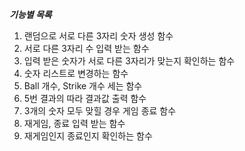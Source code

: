 _**기능별 목록**_
1. 랜덤으로 서로 다른 3자리 숫자 생성 함수
2. 서로 다른 3자리 수 입력 받는 함수
3. 입력 받은 숫자가 서로 다른 3자리가 맞는지 확인하는 함수
4. 숫자 리스트로 변경하는 함수
5. Ball 개수, Strike 개수 세는 함수
6. 5번 결과의 따라 결과값 출력 함수
7. 3개의 숫자 모두 맞힐 경우 게임 종료 함수
8. 재게임, 종료 입력 받는 함수
9. 재게임인지 종료인지 확인하는 함수